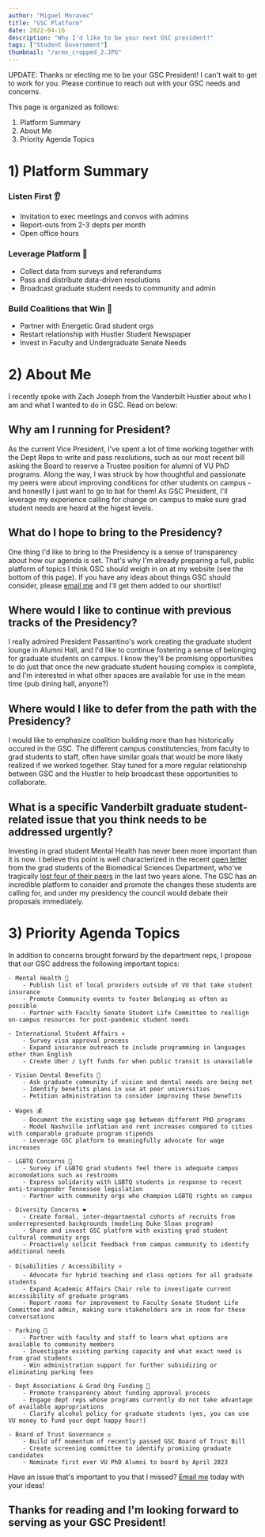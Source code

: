 ```yaml
---
author: "Miguel Moravec"
title: "GSC Platform"
date: 2022-04-16
description: "Why I'd like to be your next GSC president!"
tags: ["Student Government"]
thumbnail: "/arms_cropped_2.JPG"
---
```


UPDATE: Thanks or electing me to be your GSC President! I can't wait to get to work for you. Please continue to reach out with your GSC needs and concerns.

This page is organized as follows:

1) Platform Summary
2) About Me
3) Priority Agenda Topics

# 1) Platform Summary

### Listen First 👂

-	Invitation to exec meetings and convos with admins
-	Report-outs from 2-3 depts per month
-	Open office hours

### Leverage Platform 💪

-	Collect data from surveys and referandums
-	Pass and distribute data-driven resolutions
-	Broadcast graduate student needs to community and admin

### Build Coalitions that Win 📣

-	Partner with Energetic Grad student orgs
-	Restart relationship with Hustler Student Newspaper
-	Invest in Faculty and Undergraduate Senate Needs

# 2) About Me

I recently spoke with Zach Joseph from the Vanderbilt Hustler about who I am and what I wanted to do in GSC. Read on below:

## Why am I running for President?

As the current Vice President, I've spent a lot of time working together with the Dept Reps to write and pass resolutions, such as our most recent bill asking the Board to reserve a Trustee position for alumni of VU PhD programs. Along the way, I was struck by how thoughtful and passionate my peers were about improving conditions for other students on campus - and honestly I just want to go to bat for them! As GSC President, I'll leverage my experience calling for change on campus to make sure grad student needs are heard at the higest levels. 

## What do I hope to bring to the Presidency?

One thing I'd like to bring to the Presidency is a sense of transparency about how our agenda is set. That's why I'm already preparing a full, public platform of topics I think GSC should weigh in on at my website (see the bottom of this page). If you have any ideas about things GSC should consider, please [email me](mailto:miguel.moravec@vanderbilt.edu) and I'll get them added to our shortlist!

## Where would I like to continue with previous tracks of the Presidency?

I really admired President Passantino's work creating the graduate student lounge in Alumni Hall, and I'd like to continue fostering a sense of belonging for graduate students on campus. I know they'll be promising opportunities to do just that once the new graduate student housing complex is complete, and I'm interested in what other spaces are available for use in the mean time (pub dining hall, anyone?)

## Where would I like to defer from the path with the Presidency?

I would like to emphasize coalition building more than has historically occured in the GSC. The different campus constitutencies, from faculty to grad students to staff, often have similar goals that would be more likely realized if we worked together. Stay tuned for a more regular relationship between GSC and the Hustler to help broadcast these opportunities to collaborate.

## What is a specific Vanderbilt graduate student-related issue that you think needs to be addressed urgently?

Investing in grad student Mental Health has never been more important than it is now. I believe this point is well characterized in the recent [open letter](https://docs.google.com/forms/d/e/1FAIpQLScWlhairC-UAsnvCUnaYHKuZP5KhdbVnTEf8PmJ2xmeiv_06w/viewform) from the grad students of the Biomedical Sciences Department, who've tragically [lost four of their peers](https://tennesseelookout.com/2022/02/21/suicides-at-vanderbilt-highlight-demand-for-mental-health-services/) in the last two years alone. The GSC has an incredible platform to consider and promote the changes these students are calling for, and under my presidency the council would debate their proposals immediately.

# 3) Priority Agenda Topics 

In addition to concerns brought forward by the department reps, I propose that our GSC address the following important topics:

	- Mental Health 🧠
		- Publish list of local providers outside of VU that take student insurance
		- Promote Community events to foster Belonging as often as possible
		- Partner with Faculty Senate Student Life Committee to reallign on-campus resources for post-pandemic student needs
		
	- International Student Affairs ✈️
		- Survey visa approval process
		- Expand insurance outreach to include programming in languages other than English
		- Create Uber / Lyft funds for when public transit is unavailable
		
	- Vision Dental Benefits 🦷
		- Ask graduate community if vision and dental needs are being met
		- Identify benefits plans in use at peer universities
		- Petition administration to consider improving these benefits	
		
	- Wages 💰
		- Document the existing wage gap between different PhD programs
		- Model Nashville inflation and rent increases compared to cities with comparable graduate program stipends
		- Leverage GSC platform to meaningfully advocate for wage increases

	- LGBTQ Concerns 🌈
		- Survey if LGBTQ grad students feel there is adequate campus accomodations such as restrooms
		- Express solidarity with LGBTQ students in response to recent anti-transgender Tennessee legislation 
		- Partner with community orgs who champion LGBTQ rights on campus
		
	- Diversity Concerns ❤️
		- Create formal, inter-departmental cohorts of recruits from underrepresented backgrounds (modeling Duke Sloan program)
		- Share and invest GSC platform with existing grad student cultural community orgs
		- Proactively solicit feedback from campus community to identify additional needs
		
	- Disabilities / Accessibility ⭐
		- Advocate for hybrid teaching and class options for all graduate students
		- Expand Academic Affairs Chair role to investigate current accessibility of graduate programs	
		- Report rooms for improvement to Faculty Senate Student Life Committee and admin, making sure stakeholders are in room for these conversations
		
	- Parking 🚗
		- Partner with faculty and staff to learn what options are available to community members
		- Investigate existing parking capacity and what exact need is from grad students
		- Win administration support for further subsidizing or eliminating parking fees
		
	- Dept Associations & Grad Org Funding 💸
		- Promote transparency about funding approval process
		- Engage dept reps whose programs currently do not take advantage of available appropriations
		- Clarify alcohol policy for graduate students (yes, you can use VU money to fund your dept happy hour!)
		
    - Board of Trust Governance ‎‍⚖️
		- Build off momentum of recently passed GSC Board of Trust Bill
		- Create screening committee to identify promising graduate candidates
		- Nominate first ever VU PhD Alumni to board by April 2023
		
	
Have an issue that's important to you that I missed?
[Email me](mailto:miguel.moravec@vanderbilt.edu) today with your ideas!

## Thanks for reading and I'm looking forward to serving as your GSC President!
